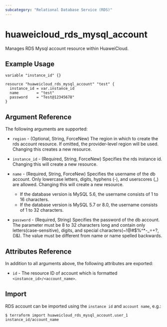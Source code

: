 ```yaml
---
subcategory: "Relational Database Service (RDS)"
---
```


# huaweicloud_rds_mysql_account

Manages RDS Mysql account resource within HuaweiCloud.

## Example Usage

```hcl
variable "instance_id" {}

resource "huaweicloud_rds_mysql_account" "test" {
  instance_id = var.instance_id
  name        = "test"
  password    = "Test@12345678"
}
```

## Argument Reference

The following arguments are supported:

* `region` - (Optional, String, ForceNew) The region in which to create the rds account resource. If omitted, the
  provider-level region will be used. Changing this creates a new resource.

* `instance_id` - (Required, String, ForceNew) Specifies the rds instance id. Changing this will create a new resource.

* `name` - (Required, String, ForceNew) Specifies the username of the db account. Only lowercase letters, digits,
  hyphens (-), and userscores (_) are allowed. Changing this will create a new resource.
  + If the database version is MySQL 5.6, the username consists of 1 to 16 characters.
  + If the database version is MySQL 5.7 or 8.0, the username consists of 1 to 32 characters.

* `password` - (Required, String) Specifies the password of the db account. The parameter must be 8 to 32 characters
  long and contain only letters(case-sensitive), digits, and special characters(~!@#$%^*-_=+?,()&). The value must be
  different from name or name spelled backwards.

## Attributes Reference

In addition to all arguments above, the following attributes are exported:

* `id` - The resource ID of account which is formatted `<instance_id>/<account_name>`.

## Import

RDS account can be imported using the `instance id` and `account name`, e.g.:

```
$ terraform import huaweicloud_rds_mysql_account.user_1 instance_id/account_name
```
